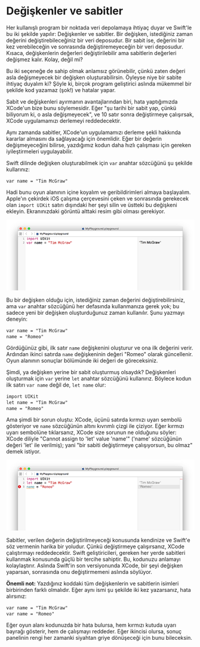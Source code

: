 # Değişkenler ve sabitler

Her kullanışlı program bir noktada veri depolamaya ihtiyaç duyar ve Swift'le bu iki şekilde yapılır: Değişkenler ve sabitler. Bir değişken, istediğiniz zaman değerini değiştirebileceğiniz bir veri deposudur. Bir sabit ise, değerini bir kez verebileceğin ve sonrasında değiştiremeyeceğin bir veri deposudur. Kısaca, değişkenlerin değerleri değiştirilebilir ama sabitlerin değerleri değişmez kalır. Kolay, değil mi?

Bu iki seçeneğe de sahip olmak anlamsız görünebilir, çünkü zaten değeri asla değişmeyecek bir değişken oluşturabilirsin. Öyleyse niye bir sabite ihtiyaç duyalım ki? Şöyle ki, birçok program geliştirici aslında mükemmel bir şekilde kod yazamaz (şok!) ve hatalar yapar.

Sabit ve değişkenleri ayırmanın avantajlarından biri, hata yaptığımızda XCode'un bize bunu söylemesidir. Eğer "şu tarihi bir sabit yap, çünkü biliyorum ki, o asla değişmeyecek", ve 10 satır sonra değiştirmeye çalışırsak, XCode uygulamamızı derlemeyi reddedecektir.

Aynı zamanda sabitler, XCode'un uygulamamızı derleme şekli hakkında kararlar almasını da sağlayacağı için önemlidir. Eğer bir değerin değişmeyeceğini bilirse, yazdığımız kodun daha hızlı çalışması için gereken iyileştirmeleri uygulayabilir.

Swift dilinde değişken oluşturabilmek için `var` anahtar sözcüğünü şu şekilde kullarınız:

    var name = "Tim McGraw"

Hadi bunu oyun alanının içine koyalım ve geribildirimleri almaya başlayalım. Apple'ın çekirdek iOS çalışma çerçevesini çeken ve sonrasında gerekecek olan `import UIKit` satırı dışındaki her şeyi silin ve üstteki bu değişkeni ekleyin. Ekranınızdaki görüntü alttaki resim gibi olması gerekiyor.

![XCode oyun alanında, solda yazdığınız kodun, birkaç saniye içinde sonuçları sağ tarafta göreceksiniz.](0-2.png)

Bu bir değişken olduğu için, istediğiniz zaman değerini değiştirebilirsiniz, ama `var` anahtar sözcüğünü her defasında kullanmanıza gerek yok; bu sadece yeni bir değişken oluşturduğunuz zaman kullanılır. Şunu yazmayı deneyin:

    var name = "Tim McGraw"
    name = "Romeo"

Gördüğünüz gibi, ilk satır  `name` değişkenini oluşturur ve ona ilk değerini verir. Ardından ikinci satırda `name` değişkeninin değeri "Romeo" olarak güncellenir. Oyun alanının sonuçlar bölümünde iki değeri de göreceksiniz.

Şimdi, ya değişken yerine bir sabit oluşturmuş olsaydık? Değişkenleri oluşturmak için `var` yerine `let` anahtar sözcüğünü kullanırız. Böylece kodun ilk satırı `var name` değil de, `let name` olur:

    import UIKit
    let name = "Tim McGraw"
    name = "Romeo"

Ama şimdi bir sorun oluştu: XCode, üçünü satırda kırmızı uyarı sembolü gösteriyor ve `name` sözcüğünün altını kıvrımlı çizgi ile çiziyor. Eğer kırmızı uyarı sembolüne tıklarsanız, XCode size sorunun ne olduğunu söyler: XCode diliyle "Cannot assign to 'let' value 'name'" ('name' sözcüğünün değeri 'let' ile verilmiş); yani "bir sabiti değiştirmeye çalışıyorsun, bu olmaz" demek istiyor.

![Eğer Swift dilinde bir sabitin değerini değiştirmek istersen, XCode uygulamanı derlemeyi reddecektir.](0-3.png)

Sabitler, verilen değerin değiştirilmeyeceği konusunda kendinize ve Swift'e söz vermenin harika bir yoludur. Çünkü değiştirmeye çalışırsanız, XCode çalıştırmayı reddedecektir. Swift geliştiricileri, gereken her yerde sabitleri kullanmak konusunda güçlü bir tercihe sahiptir. Bu, kodunuzu anlamayı kolaylaştırır. Aslında Swift'in son versiyonunda XCode, bir şeyi değişken yaparsan, sonrasında onu değiştirmemeni aslında söylüyor.

**Önemli not:** Yazdığınız koddaki tüm değişkenlerin ve sabitlerin isimleri birbirinden farklı olmalıdır. Eğer aynı ismi şu şekilde iki kez yazarsanız, hata alırsınız:

    var name = "Tim McGraw"
    var name = "Romeo"

Eğer oyun alanı kodunuzda bir hata bulursa, hem kırmızı kutuda uyarı bayrağı gösterir, hem de çalışmayı reddeder. Eğer ikincisi olursa, sonuç panelinin rengi her zamanki siyahtan griye dönüşeceği için bunu bileceksin.